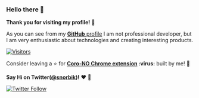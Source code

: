 ### Hello there 👋
**Thank you for visiting my profile!** :star_struck:

As you can see from my [**GitHub** profile](https://github.com/snorbik?tab=repositories) I am not professional developer, but I am very enthusiastic about technologies and creating interesting products.

[![Visitors](https://visitor-badge.glitch.me/badge?page_id=snorbik.visitor-badge)](https://github.com/snorbik)

Consider leaving a :star: for **[Coro-NO Chrome extension](https://github.com/snorbik/Coro-NO-chrome) :virus:** built by me! :hugs:

**Say Hi on Twitter([@snorbik](https://twitter.com/snorbik))!** :heart: 💬

[![Twitter Follow](https://img.shields.io/twitter/follow/snorbik?style=social)](https://twitter.com/snorbik)
